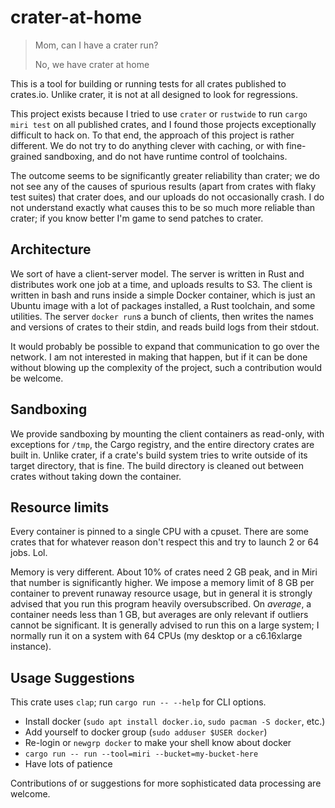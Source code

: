# crater-at-home

> Mom, can I have a crater run?
>
> No, we have crater at home

This is a tool for building or running tests for all crates published to crates.io.
Unlike crater, it is not at all designed to look for regressions.

This project exists because I tried to use `crater` or `rustwide` to run `cargo miri test` on all published crates, and I found those projects exceptionally difficult to hack on.
To that end, the approach of this project is rather different.
We do not try to do anything clever with caching, or with fine-grained sandboxing, and do not have runtime control of toolchains.

The outcome seems to be significantly greater reliability than crater; we do not see any of the causes of spurious results (apart from crates with flaky test suites) that crater does, and our uploads do not occasionally crash.
I do not understand exactly what causes this to be so much more reliable than crater; if you know better I'm game to send patches to crater.

## Architecture

We sort of have a client-server model.
The server is written in Rust and distributes work one job at a time, and uploads results to S3.
The client is written in bash and runs inside a simple Docker container, which is just an Ubuntu image with a lot of packages installed, a Rust toolchain, and some utilities.
The server `docker run`s a bunch of clients, then writes the names and versions of crates to their stdin, and reads build logs from their stdout.

It would probably be possible to expand that communication to go over the network.
I am not interested in making that happen, but if it can be done without blowing up the complexity of the project, such a contribution would be welcome.

## Sandboxing

We provide sandboxing by mounting the client containers as read-only, with exceptions for `/tmp`, the Cargo registry, and the entire directory crates are built in.
Unlike crater, if a crate's build system tries to write outside of its target directory, that is fine.
The build directory is cleaned out between crates without taking down the container.

## Resource limits

Every container is pinned to a single CPU with a cpuset.
There are some crates that for whatever reason don't respect this and try to launch 2 or 64 jobs.
Lol.

Memory is very different.
About 10% of crates need 2 GB peak, and in Miri that number is significantly higher.
We impose a memory limit of 8 GB per container to prevent runaway resource usage, but in general it is strongly advised that you run this program heavily oversubscribed.
On *average*, a container needs less than 1 GB, but averages are only relevant if outliers cannot be significant.
It is generally advised to run this on a large system; I normally run it on a system with 64 CPUs (my desktop or a c6.16xlarge instance).

## Usage Suggestions

This crate uses `clap`; run `cargo run -- --help` for CLI options.

* Install docker (`sudo apt install docker.io`, `sudo pacman -S docker`, etc.)
* Add yourself to docker group (`sudo adduser $USER docker`)
* Re-login or `newgrp docker` to make your shell know about docker
* `cargo run -- run --tool=miri --bucket=my-bucket-here`
* Have lots of patience

Contributions of or suggestions for more sophisticated data processing are welcome.
